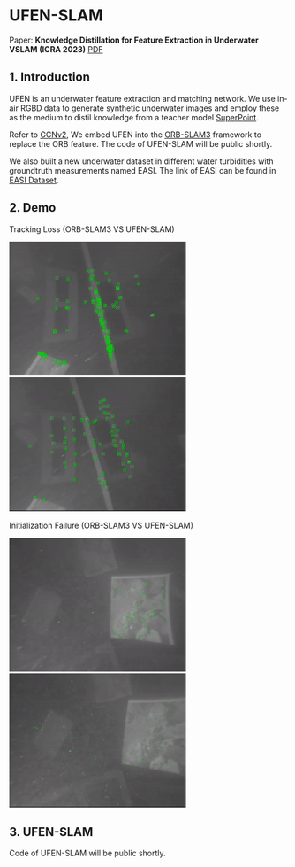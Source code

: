 # UFEN-SLAM
Paper: **Knowledge Distillation for Feature Extraction in Underwater VSLAM (ICRA 2023)** [PDF](https://arxiv.org/abs/2303.17981)
## 1. Introduction

UFEN is an underwater feature extraction and matching network.
We use in-air RGBD data to generate synthetic underwater images and employ these as the medium to distil knowledge from a teacher model [SuperPoint](https://github.com/magicleap/SuperPointPretrainedNetwork).

Refer to [GCNv2](https://github.com/jiexiong2016/GCNv2_SLAM), We embed UFEN into the [ORB-SLAM3](https://github.com/UZ-SLAMLab/ORB_SLAM3) framework to replace the ORB feature. The code of UFEN-SLAM will be public shortly.

We also built a new underwater dataset in different water turbidities with groundtruth measurements named EASI.
The link of EASI can be found in [EASI Dataset](https://github.com/Jinghe-mel/UFEN-SLAM/tree/main/EASI%20Dataset).

## 2. Demo

Tracking Loss (ORB-SLAM3 VS UFEN-SLAM)

![](Others/ORB_1.gif) ![](Others/UFEN_1.gif)

Initialization Failure (ORB-SLAM3 VS UFEN-SLAM)

![](Others/ORB_2.gif) ![](Others/UFEN_2.gif)

## 3. UFEN-SLAM
Code of UFEN-SLAM will be public shortly.


